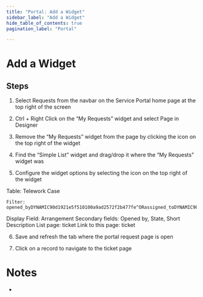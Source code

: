```yaml
---
title: "Portal: Add a Widget" 
sidebar_label: "Add a Widget"
hide_table_of_contents: true
pagination_label: "Portal" 

---
```

# Add a Widget




## Steps

1. Select Requests from the navbar on the Service Portal home page at the top right of the screen


2. Ctrl + Right Click on the “My Requests” widget and select Page in Designer


3. Remove the “My Requests” widget from the page by clicking the icon on the top right of the widget


4. Find the “Simple List” widget and drag/drop it where the “My Requests” widget was


5. Configure the widget options by selecting the icon on the top right of the widget

Table: Telework Case

```
Filter: opened_byDYNAMIC90d1921e5f510100a9ad2572f2b477fe^ORassigned_toDYNAMIC90d1921e5f510100a9ad2572f2b477fe
```
Display Field: Arrangement
Secondary fields: Opened by, State, Short Description
List page: ticket
Link to this page: ticket

6. Save and refresh the tab where the portal request page is open

7. Click on a record to navigate to the ticket page





# Notes 

 - 
 